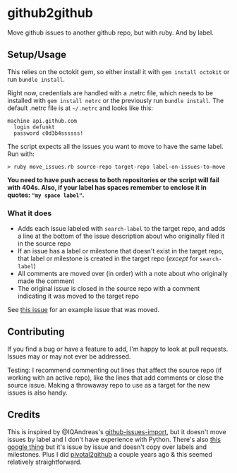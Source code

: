 # github2github
Move github issues to another github repo, but with ruby. And by label.

## Setup/Usage
This relies on the octokit gem, so either install it with `gem install octokit` or run `bundle install`. 

Right now, credentials are handled with a .netrc file, which needs to be installed with `gem install netrc` or the previously run `bundle install`. The default .netrc file is at `~/.netrc` and looks like this:
````
machine api.github.com
  login defunkt
  password c0d3b4ssssss!
````

The script expects all the issues you want to move to have the same label. Run with:
````
> ruby move_issues.rb source-repo target-repo label-on-issues-to-move
````
**You need to have push access to both repositories or the script will fail with 404s. Also, if your label has spaces remember to enclose it in quotes: `"my space label"`.**

### What it does
* Adds each issue labeled with `search-label` to the target repo, and adds a line at the bottom of the issue description about who originally filed it in the source repo
* If an issue has a label or milestone that doesn't exist in the target repo, that label or milestone is created in the target repo (*except* for `search-label`)
* All comments are moved over (in order) with a note about who originally made the comment
* The original issue is closed in the source repo with a comment indicating it was moved to the target repo

See [this issue](https://github.com/codeforamerica/nola-2016-fellows/issues/61) for an example issue that was moved.

## Contributing
If you find a bug or have a feature to add, I'm happy to look at pull requests. Issues may or may not ever be addressed.

Testing: I recommend commenting out lines that affect the source repo (if working with an active repo), like the lines that add comments or close the source issue. Making a throwaway repo to use as a target for the new issues is also handy.

## Credits
This is inspired by @IQAndreas's [github-issues-import](https://github.com/IQAndreas/github-issues-import), but it doesn't move issues by label and I don't have experience with Python. There's also [this google thing](https://github-issue-mover.appspot.com/) but it's issue by issue and doesn't copy over labels and milestones. Plus I did [pivotal2github](https://github.com/antislice/pivotal2github) a couple years ago & this seemed relatively straightforward.
